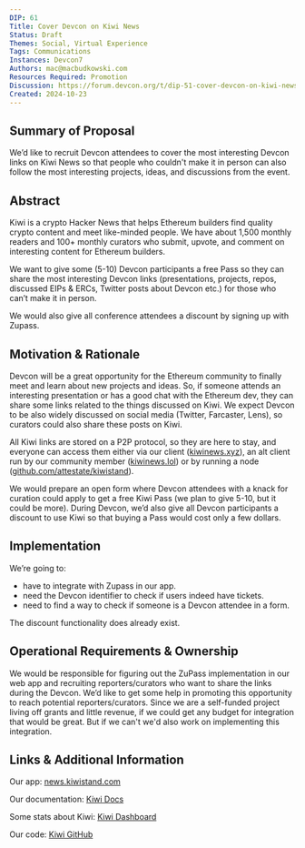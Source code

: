 ```yaml
---
DIP: 61
Title: Cover Devcon on Kiwi News
Status: Draft
Themes: Social, Virtual Experience
Tags: Communications
Instances: Devcon7
Authors: mac@macbudkowski.com
Resources Required: Promotion 
Discussion: https://forum.devcon.org/t/dip-51-cover-devcon-on-kiwi-news/5200
Created: 2024-10-23
---
```


## Summary of Proposal

We’d like to recruit Devcon attendees to cover the most interesting Devcon links on Kiwi News so that people who couldn't make it in person can also follow the most interesting projects, ideas, and discussions from the event.

## Abstract

Kiwi is a crypto Hacker News that helps Ethereum builders find quality crypto content and meet like-minded people. We have about 1,500 monthly readers and 100+ monthly curators who submit, upvote, and comment on interesting content for Ethereum builders.

We want to give some (5-10) Devcon participants a free Pass so they can share the most interesting Devcon links (presentations, projects, repos, discussed EIPs & ERCs, Twitter posts about Devcon etc.) for those who can’t make it in person.

We would also give all conference attendees a discount by signing up with Zupass.

## Motivation & Rationale

Devcon will be a great opportunity for the Ethereum community to finally meet and learn about new projects and ideas. So, if someone attends an interesting presentation or has a good chat with the Ethereum dev, they can share some links related to the things discussed on Kiwi. We expect Devcon to be also widely discussed on social media (Twitter, Farcaster, Lens), so curators could also share these posts on Kiwi.

All Kiwi links are stored on a P2P protocol, so they are here to stay, and everyone can access them either via our client ([kiwinews.xyz](https://kiwinews.xyz/)), an alt client run by our community member ([kiwinews.lol](https://kiwinews.xyz/)) or by running a node ([github.com/attestate/kiwistand](https://github.com/attestate/kiwistand)).

We would prepare an open form where Devcon attendees with a knack for curation could apply to get a free Kiwi Pass (we plan to give 5-10, but it could be more). During Devcon, we’d also give all Devcon participants a discount to use Kiwi so that buying a Pass would cost only a few dollars.

## Implementation

We’re going to:

* have to integrate with Zupass in our app.
* need the Devcon identifier to check if users indeed have tickets.
* need to find a way to check if someone is a Devcon attendee in a form.

The discount functionality does already exist.

## Operational Requirements & Ownership

We would be responsible for figuring out the ZuPass implementation in our web app and recruiting reporters/curators who want to share the links during the Devcon. 
We’d like to get some help in promoting this opportunity to reach potential reporters/curators. Since we are a self-funded project living off grants and little revenue, if we could get any budget for integration that would be great. But if we can't we'd also work on implementing this integration. 

## Links & Additional Information

Our app: [news.kiwistand.com](https://news.kiwistand.com/)

Our documentation: [Kiwi Docs](https://kiwistand.github.io/kiwi-docs/docs/intro)

Some stats about Kiwi: [Kiwi Dashboard](https://dune.com/rvolz/kiwi-news)

Our code: [Kiwi GitHub](https://github.com/attestate/kiwistand)
